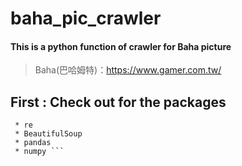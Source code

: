 # baha_pic_crawler
#### This is a python function of crawler for Baha picture
>Baha(巴哈姆特)：<https://www.gamer.com.tw/>

## First : Check out for the packages
``` * requests 
 * re  
 * BeautifulSoup 
 * pandas 
 * numpy ```
